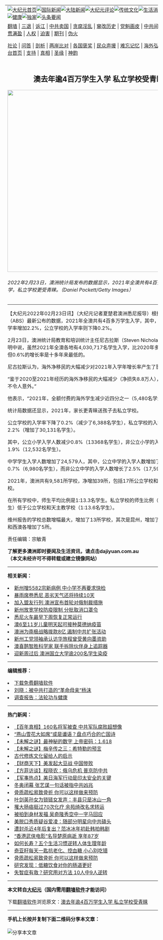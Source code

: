 <a name="1" id="1" target="_blank"></a><span id="1"></span>
<table align=center border="0"><tr><td colspan="2" VALIGN=TOP><a href="https://github.com/cerhyk3404/djy/blob/master/gb/nf1351518.md#1"><img src="https://raw.githubusercontent.com/cerhyk3404/www/master/t/djy/1.jpg" title="大纪元首页" alt="大纪元首页"></a><a href="https://github.com/cerhyk3404/djy/blob/master/gb/n24hr.md#1"><img src="https://raw.githubusercontent.com/cerhyk3404/www/master/t/djy/3.jpg" title="国际新闻" alt="国际新闻"></a><a href="https://github.com/cerhyk3404/djy/blob/master/gb/nsc413.md#1"><img src="https://raw.githubusercontent.com/cerhyk3404/www/master/t/djy/4.jpg" title="大陆新闻" alt="大陆新闻"></a><a href="https://github.com/cerhyk3404/djy/blob/master/gb/news392.md#1"><img src="https://raw.githubusercontent.com/cerhyk3404/www/master/t/djy/5.jpg" title="大纪元评论" alt="大纪元评论"></a><a href="https://github.com/cerhyk3404/djy/blob/master/gb/news2007.md#1"><img src="https://raw.githubusercontent.com/cerhyk3404/www/master/t/djy/6.jpg" title="传统文化" alt="传统文化"></a><a href="https://github.com/cerhyk3404/djy/blob/master/gb/news2008.md#1"><img src="https://raw.githubusercontent.com/cerhyk3404/www/master/t/djy/7.jpg" title="生活消费" alt="生活消费"></a><a href="https://github.com/cerhyk3404/djy/blob/master/gb/ncyule.md#1"><img src="https://raw.githubusercontent.com/cerhyk3404/www/master/t/djy/8.jpg" title="娱乐休闲" alt="娱乐休闲"></a><a href="https://github.com/cerhyk3404/djy/blob/master/gb/nsc1002.md#1"><img src="https://raw.githubusercontent.com/cerhyk3404/www/master/t/djy/9.jpg" title="健康" alt="健康"></a><a href="https://github.com/cerhyk3404/djy/blob/master/gb/nf6092.md#1"><img src="https://raw.githubusercontent.com/cerhyk3404/www/master/t/djy/10a.jpg" title="独家" alt="独家"></a><a href="https://github.com/cerhyk3404/djy/blob/master/gb/nf4514.md#1"><img src="https://raw.githubusercontent.com/cerhyk3404/www/master/t/djy/12a.jpg" title="头条要闻" alt="头条要闻"></a></td></tr>
<tr><td colspan="2" VALIGN=TOP><a target="_blank" href="https://github.com/cerhyk3404/www/blob/master/README.md?zsrh#1">翻墙</a> | <a target="_blank" href="https://github.com/cerhyk3404/djy/blob/master/gb/nf5657.md#1">三退</a> | <a target="_blank" href="https://github.com/cerhyk3404/djy/blob/master/gb/nf6124.md#1">诉江</a> | <a target="_blank" href="https://github.com/cerhyk3404/djy/blob/master/gb/nf1176117.md#1">中共卖国</a> | <a target="_blank" href="https://github.com/cerhyk3404/djy/blob/master/gb/nf5773.md#1">贪腐淫乱</a> | <a target="_blank" href="https://github.com/cerhyk3404/djy/blob/master/gb/nf1176115.md#1">窜改历史</a> | <a target="_blank" href="https://github.com/cerhyk3404/djy/blob/master/gb/nf1176107.md#1">党魁画皮</a> | <a target="_blank" href="https://github.com/cerhyk3404/djy/blob/master/gb/nf1320400.md#1">中共间谍</a> | <a target="_blank" href="https://github.com/cerhyk3404/djy/blob/master/gb/nf1176114.md#1">破坏传统</a> | <a target="_blank" href="https://github.com/cerhyk3404/ntdtv/blob/master/gb/prog447_1.md#1">恶贯满盈</a> | <a target="_blank" href="https://github.com/cerhyk3404/djy/blob/master/gb/ncid278.md#1">人权</a> | <a target="_blank" href="https://github.com/cerhyk3404/djy/blob/master/gb/nf1176111.md#1">迫害</a> | <a target="_blank" href="https://gitlab.com/szzdlab/mh-qikan/blob/master/README.md#1">期刊</a> | <a target="_blank" href="https://github.com/cerhyk3404/djy/blob/master/gb/nf5562.md#1">伪火</a></p><p><a target="_blank" href="https://github.com/cerhyk3404/djy/blob/master/gb/9p.md#1">社论</a> | <a target="_blank" href="https://github.com/cerhyk3404/djy/blob/master/gb/nf4378.md#1">问答</a> | <a target="_blank" href="https://github.com/cerhyk3404/djy/blob/master/gb/nf5792.md#1">剖析</a> | <a target="_blank" href="https://github.com/cerhyk3404/djy/blob/master/gb/nf5735.md#1">两岸比对</a> | <a target="_blank" href="https://github.com/cerhyk3404/djy/blob/master/gb/nf6119.md#1">各国褒奖</a> | <a target="_blank" href="https://github.com/cerhyk3404/djy/blob/master/gb/nf6120.md#1">民众声援</a> | <a target="_blank" href="https://github.com/cerhyk3404/djy/blob/master/gb/nf1188594.md#1">难忘记忆</a> | <a target="_blank" href="https://github.com/cerhyk3404/djy/blob/master/gb/nf3180.md#1">海外弘传</a> | <a target="_blank" href="https://github.com/cerhyk3404/djy/blob/master/gb/nf5410.md#1">万人上访</a> | <a target="_blank" href="https://github.com/cerhyk3404/www/blob/master/README.md?zsrh#1">平台首页</a> | <a target="_blank" href="https://github.com/cerhyk3404/djy/blob/master/gb/nf4386.md#1">支持</a> | <a target="_blank" href="https://github.com/cerhyk3404/djy/blob/master/gb/nf4389.md#1">真相</a> | <a target="_blank" href="https://github.com/cerhyk3404/djy/blob/master/gb/nf5790.md#1">圣缘</a> | <a target="_blank" href="https://github.com/cerhyk3404/djy/blob/master/gb/nf4786.md#1">神韵</a></td></tr>
<tr><td VALIGN=TOP width="626"><h2 align=center>澳去年逾4百万学生入学 私立学校受青睐</h2>
<img width="600" src="https://i.epochtimes.com/assets/uploads/2021/01/GettyImages-1279763610-600x400.jpg" />
<h6>2022年2月23日，澳洲统计局发布的数据显示，2021年全澳共有4百多万学生入学，私立学校更受青睐。（Daniel Pockett/Getty Images）
</h6>
<hr>
<p>【大纪元2022年02月23日讯】（大纪元记者夏楚君澳洲悉尼报导）根据<ahref="https://github.com/cerhyk3404/djy/blob/master/gb/tag/%E6%BE%B3%E6%B4%B2%E7%BB%9F%E8%AE%A1%E5%B1%80.md#1">澳洲统计局</a>（ABS）最新公布的数据，2021年全澳共有4百多万<ahref="https://github.com/cerhyk3404/djy/blob/master/gb/tag/%E5%AD%A6%E7%94%9F.md#1">学生</a>入学，其中，<ahref="https://github.com/cerhyk3404/djy/blob/master/gb/tag/%E7%A7%81%E7%AB%8B.md#1">私立</a>学校的入学率增加2.2%，<ahref="https://github.com/cerhyk3404/djy/blob/master/gb/tag/%E5%85%AC%E7%AB%8B.md#1">公立</a>学校的入学率则下降0.2%。</p>
<p>2月23日，<ahref="https://github.com/cerhyk3404/djy/blob/master/gb/tag/%E6%BE%B3%E6%B4%B2%E7%BB%9F%E8%AE%A1%E5%B1%80.md#1">澳洲统计局</a>教育和培训统计主任尼古拉斯（Steven Nicholas）在一份声明中说，虽然2021年全澳各地有4,030,717名<ahref="https://github.com/cerhyk3404/djy/blob/master/gb/tag/%E5%AD%A6%E7%94%9F.md#1">学生</a>入学，比2020年多23,743人，但0.6%的增长率是十多年来最低的。</p>
<p>尼古拉斯认为，<ahref="https://github.com/cerhyk3404/djy/blob/master/gb/tag/%E6%B5%B7%E5%A4%96%E5%87%80%E7%A7%BB%E6%B0%91.md#1">海外净移民</a>的大幅减少对2021年入学年增长率产生了影响。</p>
<p>“鉴于2020至2021年经历的<ahref="https://github.com/cerhyk3404/djy/blob/master/gb/tag/%E6%B5%B7%E5%A4%96%E5%87%80%E7%A7%BB%E6%B0%91.md#1">海外净移民</a>的大幅减少（净损失8.8万人），这个结果并不令人意外。”</p>
<p>他表示，“2021年，全额付费的海外学生减少近四分之一（5,480名学生）。”</p>
<p>统计局数据还显示，2021年，家长更青睐送孩子去<ahref="https://github.com/cerhyk3404/djy/blob/master/gb/tag/%E7%A7%81%E7%AB%8B.md#1">私立</a>学校。</p>
<p><ahref="https://github.com/cerhyk3404/djy/blob/master/gb/tag/%E5%85%AC%E7%AB%8B.md#1">公立</a>学校的入学率下降了0.2%（减少了6,388名学生），私立学校的入学率增加了2.2%（增加了30,131名学生）。</p>
<p>其中，公立小学入学人数减少0.8%（13368名学生），非公立小学的入学人数增加了1.9%（12,532名学生）。</p>
<p>中学学生入学人数增加了24,579人，其中，公立中学的入学人数增加了0.7%（6,980名学生），而非公立中学的入学人数增长了2.5%（17,599名学生）。</p>
<p>2021年，澳洲共有9,581所学校，净增加39所，包括17所公立学校和22所私立学校。</p>
<p>在所有学校中，师生平均比例是1:13.3名学生。私立学校的师生比例（1:11.8名学生）低于公立学校和天主教学校（1:13.6名学生）。</p>
<p>维州报告的学校总数增幅最大，增加了13所学校，其次是昆州，增加了12所、新州和西澳各增加了5所。</p>
<p>责任编辑：宗敏青</p>
<p><strong>了解更多<ahref="https://github.com/cerhyk3404/djy/blob/master/gb/tag/%e6%be%b3%e6%b4%b2.md#1">澳洲</a>即时要闻及生活资讯，请点击<ahref="http://dajiyuan.com.au/">dajiyuan.com.au</a></strong><br />
<strong>（本文未经许可不得转载或建立镜像网站）</strong></p>

<hr>


<strong>相关新闻：</strong>
<li><a href="https://github.com/cerhyk3404/djy/blob/master/gb/22/2/20/n13590465.md#1">新州增5582宗新病例 中小学不再要求快检</a></li>
<li><a href="https://github.com/cerhyk3404/djy/blob/master/gb/22/2/23/n13597933.md#1">暴雨席卷悉尼 恶劣天气还将持续10天</a></li>
<li><a href="https://github.com/cerhyk3404/djy/blob/master/gb/22/2/22/n13597540.md#1">加入盟友行列 澳洲宣布首轮对俄制裁措施</a></li>
<li><a href="https://github.com/cerhyk3404/djy/blob/master/gb/22/2/23/n13597788.md#1">新州放宽学校防疫限制 分批取消口罩令</a></li>
<li><a href="https://github.com/cerhyk3404/djy/blob/master/gb/22/2/23/n13597769.md#1">悉尼火车最早下周恢复正常运行</a></li>
<li><a href="https://github.com/cerhyk3404/djy/blob/master/gb/22/2/23/n13597653.md#1">澳6至11岁儿童明天起可接种莫德纳疫苗</a></li>
<li><a href="https://github.com/cerhyk3404/djy/blob/master/gb/22/2/22/n13595237.md#1">澳洲为南极战略拨款8亿 遏制中共扩张活动</a></li>
<li><a href="https://github.com/cerhyk3404/djy/blob/master/gb/22/2/22/n13595868.md#1">新州工党领袖承认访华旅程曾受黄向墨资助</a></li>
<li><a href="https://github.com/cerhyk3404/djy/blob/master/gb/22/2/22/n13595794.md#1">澳喜鹊智胜科学家 联手拆除伙伴身上追踪器</a></li>
<li><a href="https://github.com/cerhyk3404/djy/blob/master/gb/22/2/21/n13595135.md#1">迎新周过后 澳洲国立大学逾200名学生染疫</a></li>
<hr>


<strong>编辑推荐：</strong>
<li><a href="https://github.com/upjkzu3674/www/blob/master/README.md?dfh#1" target="_blank">下载免费翻墙软件</a></li><li><a href="https://github.com/tsiac2612/djy/blob/master/gb/17/11/2/n9799674.md#1" target="_blank">刘晓：被中共打造的“革命母亲”杨沫</a></li><li><a href="https://github.com/tsiac2612/djy/blob/master/gb/8/9/15/n2263295.md#1" target="_blank">调查报告：法轮功与健康</a></li>
<hr>

<strong>热门新闻：</strong>
<li><a href="https://github.com/owkbwv359/djy/blob/master/gb/22/2/11/n13571299.md#1">【百年真相】160名将军被查 中共军队腐败超想像</a></li>
<li><a href="https://github.com/owkbwv359/djy/blob/master/gb/22/2/13/n13574633.md#1">“燕山雪花大如席”或是谶语？盘点巧合的亡国诗</a></li>
<li><a href="https://github.com/owkbwv359/djy/blob/master/gb/22/2/12/n13572598.md#1">【未解之谜】最神秘的数字 上帝密码：1.618</a></li>
<li><a href="https://github.com/owkbwv359/djy/blob/master/gb/22/2/3/n13553506.md#1">【未解之谜】梅辛传之三：希特勒的预言</a></li>
<li><a href="https://github.com/owkbwv359/djy/blob/master/gb/22/2/14/n13574787.md#1">古代修炼文化留给人的启示</a></li>
<li><a href="https://github.com/owkbwv359/djy/blob/master/gb/22/2/22/n13597058.md#1">【财商天下】美发起大豆战 中国惨败</a></li>
<li><a href="https://github.com/owkbwv359/djy/blob/master/gb/22/2/22/n13597148.md#1">【方菲访谈】程晓农：俄乌危机 普京防中共</a></li>
<li><a href="https://github.com/owkbwv359/djy/blob/master/gb/22/2/22/n13595827.md#1">【军事热点】美日海军行动是印太安全的关键</a></li>
<li><a href="https://github.com/owkbwv359/djy/blob/master/gb/22/2/20/n13591920.md#1">冬奥闭幕 张艺谋一句话被指中共凶兆</a></li>
<li><a href="https://github.com/owkbwv359/djy/blob/master/gb/22/2/18/n13587196.md#1">骨质疏松易致骨折 你可以这样做来预防</a></li>
<li><a href="https://github.com/owkbwv359/djy/blob/master/gb/22/2/21/n13594631.md#1">叶剑英孙女为锁链女发声：丰县只是冰山一角</a></li>
<li><a href="https://github.com/owkbwv359/djy/blob/master/gb/22/2/20/n13592205.md#1">罹大肠癌挺过70次化疗 余苑绮改名求转运</a></li>
<li><a href="https://github.com/owkbwv359/djy/blob/master/gb/22/2/20/n13592298.md#1">被拍到身材发福 吴奇隆秀空中一字马回应</a></li>
<li><a href="https://github.com/owkbwv359/djy/blob/master/gb/22/2/21/n13595060.md#1">美脱口秀质疑谷爱凌：随部分明星向中共磕头</a></li>
<li><a href="https://github.com/owkbwv359/djy/blob/master/gb/22/2/21/n13594936.md#1">遭封杀近4年后复出？范冰冰年初赴韩拍韩剧</a></li>
<li><a href="https://github.com/owkbwv359/djy/blob/master/gb/22/2/21/n13594817.md#1">“香港武侠电影”名导楚原病逝 享年87岁</a></li>
<li><a href="https://github.com/owkbwv359/djy/blob/master/gb/22/2/20/n13591274.md#1">如何长寿？五个生活习惯逆转人体生理年龄</a></li>
<li><a href="https://github.com/owkbwv359/djy/blob/master/gb/22/2/19/n13589168.md#1">奇亚籽每天一匙抗老化、控血糖 小心别吃错</a></li>
<li><a href="https://github.com/owkbwv359/djy/blob/master/gb/22/2/18/n13587196.md#1">骨质疏松易致骨折 你可以这样做来预防</a></li>
<li><a href="https://github.com/owkbwv359/djy/blob/master/gb/22/2/20/n13591742.md#1">研究发现：低糖饮食对你的肠道更好</a></li>
<li><a href="https://github.com/owkbwv359/djy/blob/master/gb/22/2/19/n13589143.md#1">失智症有救？研究用对方法 10人中9人逆转</a></li>
<hr>

<strong>本文转自<a href="https://www.epochtimes.com">大纪元</a>（国内需用<a href="https://github.com/cerhyk3404/www/blob/master/README.md#8">翻墙软件</a>才能访问）</strong><p>下载<a href="https://github.com/cerhyk3404/www/blob/master/README.md#8">翻墙软件</a>浏览原文：<a href="https://www.epochtimes.com/gb/22/2/23/n13598325.htm">澳去年逾4百万学生入学 私立学校受青睐</a></p><hr>

<strong>手机上长按并复制下面二维码分享本文章：</strong><br><br><img src="https://chart.apis.google.com/chart?cht=qr&chs=240x240&choe=UTF-8&chld=M|2&chl=https://github.com/cerhyk3404/djy/blob/master/gb/22/2/23/n13598325.md%231" title="分享本文章"></td><td VALIGN=TOP><a href="https://github.com/cerhyk3404/djy/blob/master/gb/16/1/21/n4622075.md?dfh#1" target="_blank"><img src="https://raw.githubusercontent.com/cerhyk3404/djy/master/gb/300/wei-f1.jpg" title="中共的伪火骗局"  alt="中共的伪火骗局"></a><br><a href="https://github.com/cerhyk3404/www/blob/master/README.md?dfh#9" target="_blank"><img src="https://raw.githubusercontent.com/cerhyk3404/djy/master/gb/300/yong-h.jpg" title="永恒的见证"  alt="永恒的见证"></a><br><a href="https://github.com/cerhyk3404/djy/blob/master/gb/13/9/29/n3974789.md?dfh#1" target="_blank"><img src="https://raw.githubusercontent.com/cerhyk3404/djy/master/gb/300/shang-lnz.jpg" title="善良女子被中共投男牢"  alt="善良女子被中共投男牢"></a><br><a href="https://github.com/cerhyk3404/djy/blob/master/gb/16/3/16/n4663449.md?dfh#1" target="_blank"><img src="https://raw.githubusercontent.com/cerhyk3404/djy/master/gb/300/huo-z3.jpg" title="警卫目击活摘器官"  alt="警卫目击活摘器官"></a><br><a href="https://github.com/cerhyk3404/djy/blob/master/gb/16/8/7/n8177641.md?dfh#1" target="_blank"><img src="https://raw.githubusercontent.com/cerhyk3404/djy/master/gb/300/huo-z4.jpg" title="证人描述活摘恐怖"  alt="证人描述活摘恐怖"></a><br><a href="https://github.com/cerhyk3404/djy/blob/master/gb/10/4/19/n2881569.md?dfh#1" target="_blank"><img src="https://raw.githubusercontent.com/cerhyk3404/djy/master/gb/300/huo-z1.jpg" title="揭开活摘器官黑幕"  alt="揭开活摘器官黑幕"></a><br><a href="https://github.com/cerhyk3404/djy/blob/master/gb/10/11/7/n3077476.md?dfh#1" target="_blank"><img src="https://raw.githubusercontent.com/cerhyk3404/djy/master/gb/300/ma-ks.jpg" title="马克思的成魔之路"  alt="马克思的成魔之路"></a><br><a href="https://github.com/cerhyk3404/djy/blob/master/gb/14/6/9/n4173977.md?dfh#1" target="_blank"><img src="https://raw.githubusercontent.com/cerhyk3404/djy/master/gb/300/chang-zs.jpg" title="藏字石 蕴天机"  alt="藏字石 蕴天机"></a><br><a href="https://github.com/cerhyk3404/djy/blob/master/gb/18/5/10/n10381511.md?dfh#1" target="_blank"><img src="https://raw.githubusercontent.com/cerhyk3404/djy/master/gb/300/st1.jpg" title="关注三亿人三退"  alt="关注三亿人三退"></a><br><a href="https://github.com/cerhyk3404/djy/blob/master/gb/18/3/21/n10237682.md?dfh#1" target="_blank"><img src="https://raw.githubusercontent.com/cerhyk3404/djy/master/gb/300/jie-t.jpg" title="解体中共复兴中华"  alt="解体中共复兴中华"></a><br><a href="https://github.com/cerhyk3404/djy/blob/master/gb/9/2/9/n2422991.md?dfh#1" target="_blank"><img src="https://raw.githubusercontent.com/cerhyk3404/djy/master/gb/300/gao-zs.jpg" title="中共迫害良心律师"  alt="中共迫害良心律师"></a><br><a href="https://github.com/cerhyk3404/djy/blob/master/gb/18/12/9/n10900044.md?dfh#1" target="_blank"><img src="https://raw.githubusercontent.com/cerhyk3404/djy/master/gb/300/sj1.jpg" title="三百多万人举报江泽民"  alt="三百多万人举报江泽民"></a><br><a href="https://github.com/cerhyk3404/djy/blob/master/gb/18/8/28/n10672014.md?dfh#1" target="_blank"><img src="https://raw.githubusercontent.com/cerhyk3404/djy/master/gb/300/sj2.jpg" title="这些官员为何起诉江泽民"  alt="这些官员为何起诉江泽民"></a><br><a href="https://github.com/cerhyk3404/djy/blob/master/gb/8/12/18/n2367165.md?dfh#1" target="_blank"><img src="https://raw.githubusercontent.com/cerhyk3404/djy/master/gb/300/liangan.jpg" title="海峡两岸的强烈对比"  alt="海峡两岸的强烈对比"></a><br><a href="https://github.com/cerhyk3404/djy/blob/master/gb/15/12/10/n4593139.md?dfh#1" target="_blank"><img src="https://raw.githubusercontent.com/cerhyk3404/djy/master/gb/300/jia-ndzl.jpg" title="加拿大总理的贺信"  alt="加拿大总理的贺信"></a><br><a href="https://github.com/cerhyk3404/djy/blob/master/gb/11/6/17/n3289382.md?dfh#1" target="_blank"><img src="https://raw.githubusercontent.com/cerhyk3404/djy/master/gb/300/xiao-wd.jpg" title="探寻真相兼听则明"  alt="探寻真相兼听则明"></a><br><a href="https://github.com/cerhyk3404/djy/blob/master/gb/18/10/27/n10812623.md?dfh#1" target="_blank"><img src="https://raw.githubusercontent.com/cerhyk3404/djy/master/gb/300/yindu.jpg" title="印度媒体报道东方"  alt="印度媒体报道东方"></a><br><a href="https://github.com/cerhyk3404/djy/blob/master/gb/18/6/9/n10469652.md?dfh#1" target="_blank"><img src="https://raw.githubusercontent.com/cerhyk3404/djy/master/gb/300/xie-j.jpg" title="不一样的海外校园"  alt="不一样的海外校园"></a><br><a href="https://github.com/cerhyk3404/djy/blob/master/gb/7/4/5/n1669415.md?dfh#1" target="_blank"><img src="https://raw.githubusercontent.com/cerhyk3404/djy/master/gb/300/li-up.jpg" title="从大师到徒弟的传奇"  alt="从大师到徒弟的传奇"></a><br><a href="https://github.com/cerhyk3404/djy/blob/master/gb/17/5/26/n9191512.md?dfh#1" target="_blank"><img src="https://raw.githubusercontent.com/cerhyk3404/djy/master/gb/300/zfl2.jpg" title="亿万人与东方一本奇书"  alt="亿万人与东方一本奇书"></a><br><a href="https://github.com/cerhyk3404/djy/blob/master/gb/13/11/27/n4020290.md?dfh#1" target="_blank"><img src="https://raw.githubusercontent.com/cerhyk3404/djy/master/gb/300/zhen-h.jpg" title="大陆见不到的震撼场面"  alt="大陆见不到的震撼场面"></a><br><a href="https://github.com/cerhyk3404/djy/blob/master/gb/15/7/17/n4482910.md?dfh#1" target="_blank"><img src="https://raw.githubusercontent.com/cerhyk3404/djy/master/gb/300/dalu-sk.jpg" title="人心向善 大陆当初盛况"  alt="人心向善 大陆当初盛况"></a><br><a href="https://github.com/cerhyk3404/djy/blob/master/gb/19/1/5/n10955468.md?dfh#1" target="_blank"><img src="https://raw.githubusercontent.com/cerhyk3404/djy/master/gb/300/zfl1.jpg" title="追寻真理 这书讲什么"  alt="追寻真理 这书讲什么"></a><br><a href="https://github.com/cerhyk3404/www/blob/master/README.md?dfh#1" target="_blank"><img src="https://raw.githubusercontent.com/cerhyk3404/djy/master/gb/300/fq1.jpg" title="下载免费翻墙软件"  alt="下载免费翻墙软件"></a><br></td></tr></table>
